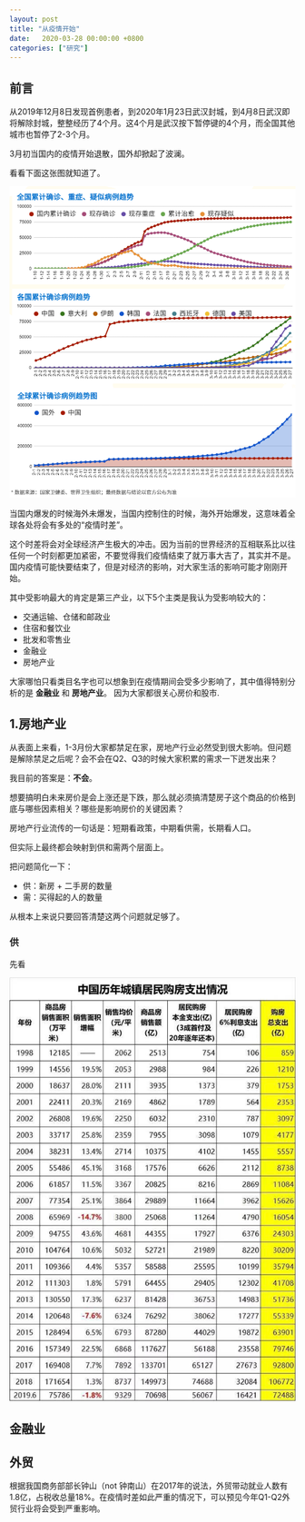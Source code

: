```yaml
---
layout: post
title: "从疫情开始"
date:   2020-03-28 00:00:00 +0800
categories: ["研究"]
---
```


## 前言

从2019年12月8日发现首例患者，到2020年1月23日武汉封城，到4月8日武汉即将解除封城，整整经历了4个月。这4个月是武汉按下暂停键的4个月，而全国其他城市也暂停了2-3个月。

3月初当国内的疫情开始退散，国外却掀起了波澜。

看看下面这张图就知道了。

![covid-trend.png](/images/covid-trend.png)


当国内爆发的时候海外未爆发，当国内控制住的时候，海外开始爆发，这意味着全球各处将会有多处的“疫情时差”。

这个时差将会对全球经济产生极大的冲击。因为当前的世界经济的互相联系比以往任何一个时刻都更加紧密，不要觉得我们疫情结束了就万事大吉了，其实并不是。国内疫情可能快要结束了，但是对经济的影响，对大家生活的影响可能才刚刚开始。

其中受影响最大的肯定是第三产业，以下5个主类是我认为受影响较大的：

* 交通运输、仓储和邮政业
* 住宿和餐饮业
* 批发和零售业
* 金融业
* 房地产业

大家哪怕只看类目名字也可以想象到在疫情期间会受多少影响了，其中值得特别分析的是 **金融业** 和 **房地产业**。 因为大家都很关心房价和股市.


## 1.房地产业

从表面上来看，1-3月份大家都禁足在家，房地产行业必然受到很大影响。但问题是解除禁足之后呢？会不会在Q2、Q3的时候大家积累的需求一下迸发出来？

我目前的答案是：**不会**。

想要搞明白未来房价是会上涨还是下跌，那么就必须搞清楚房子这个商品的价格到底与哪些因素相关？哪些是影响房价的关键因素？

房地产行业流传的一句话是：短期看政策，中期看供需，长期看人口。

但实际上最终都会映射到供和需两个层面上。

把问题简化一下：

* 供：新房 + 二手房的数量
* 需：买得起的人的数量

从根本上来说只要回答清楚这两个问题就足够了。

### 供

先看

![start-from-covid-01.jpg](/images/start-from-covid-01.jpg)


## 金融业


## 外贸
根据我国商务部部长钟山（not 钟南山）在2017年的说法，外贸带动就业人数有1.8亿，占税收总量18%。在疫情时差如此严重的情况下，可以预见今年Q1-Q2外贸行业将会受到严重影响。